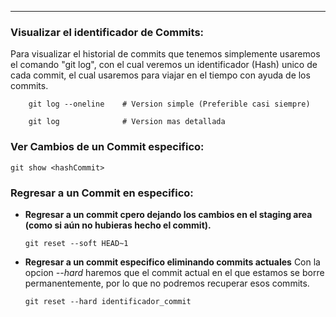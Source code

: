 
---

### Visualizar el identificador de Commits:
Para visualizar el historial de commits que tenemos simplemente usaremos el comando "git log", con el cual veremos un identificador (Hash) unico de cada commit, el cual usaremos para viajar en el tiempo con ayuda de los commits.

```git
	git log --oneline    # Version simple (Preferible casi siempre)

	git log              # Version mas detallada
```

### Ver Cambios de un Commit especifico:

```git
git show <hashCommit>
```


### Regresar a un Commit en especifico:
- **Regresar a un  commit cpero dejando los cambios en el staging area (como si aún no hubieras hecho el commit).**

	```git
	git reset --soft HEAD~1
	```


- **Regresar a un commit especifico eliminando commits actuales**
	 Con la opcion *--hard* haremos que el commit actual en el que estamos se borre permanentemente, por lo que no podremos recuperar esos commits.

	```git
	git reset --hard identificador_commit
	```























